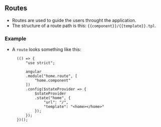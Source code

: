 ## Routes
- Routes are used to guide the users throught the application.
- The structure of a route path is this: `{{component}}/{{template}}.tpl`.

### Example
- A `route` looks something like this:

		(() => {
			"use strict";
			
			angular
			.module("home.route", [
				"home.component"
			])
			.config($stateProvider => {
				$stateProvider
				.state("home", {
					"url": "/",
					"template": "<home></home>"
				});
			});
		})();
